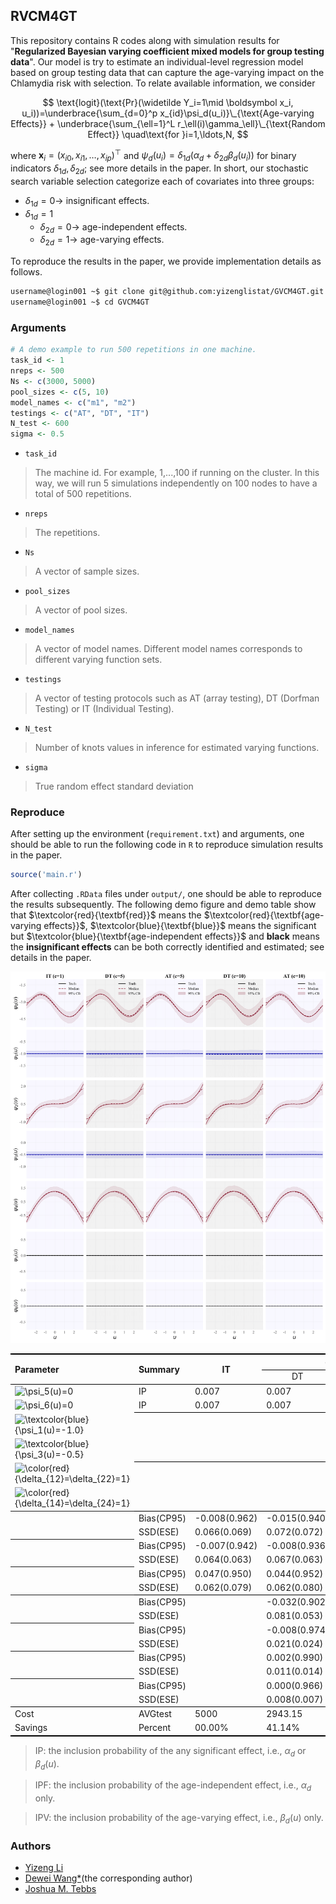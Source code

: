 ## RVCM4GT

This repository contains R codes along with simulation results for "**Regularized Bayesian varying coefficient mixed models for group testing data**". Our model is try to estimate an individual-level regression model based on
group testing data that can capture the age-varying impact on
the Chlamydia risk with selection. To relate available information, we consider

$$
\text{logit}(\text{Pr}(\widetilde Y_i=1\mid \boldsymbol x_i, u_i))=\underbrace{\sum_{d=0}^p x_{id}\psi_d(u_i)}\_{\text{Age-varying Effects}} + \underbrace{\sum_{\ell=1}^L r_\ell(i)\gamma_\ell}\_{\text{Random Effect}} \quad\text{for }i=1,\ldots,N,
$$

where $\boldsymbol x_i=(x_{i0},x_{i1},\ldots,x_{ip})^\top$ and $\psi_d(u_i)=\delta_{1d}(\alpha_d+\delta_{2d}\beta_d(u_i))$ for binary indicators $\delta_{1d},\delta_{2d}$; see more details in the paper. In short, our stochastic search variable selection categorize each of covariates into three groups:

- $\delta_{1d}=0\longrightarrow$ insignificant effects.
- $\delta_{1d}=1$
	* $\delta_{2d}=0\longrightarrow$ age-independent effects.
	* $\delta_{2d}=1\longrightarrow$ age-varying effects.

To reproduce the results in the paper, we provide implementation details as follows. 

```sh
username@login001 ~$ git clone git@github.com:yizenglistat/GVCM4GT.git
username@login001 ~$ cd GVCM4GT
```

### Arguments

```r
# A demo example to run 500 repetitions in one machine.
task_id <- 1 						
nreps <- 500
Ns <- c(3000, 5000)
pool_sizes <- c(5, 10)
model_names <- c("m1", "m2")
testings <- c("AT", "DT", "IT")
N_test <- 600
sigma <- 0.5
```

- `task_id`
> The machine id. For example, 1,...,100 if running on the cluster. In this way, we will run 5 simulations independently on 100 nodes to have a total of 500 repetitions. 

- `nreps`
> The repetitions.

- `Ns`
> A vector of sample sizes.

- `pool_sizes`
> A vector of pool sizes.

- `model_names`
> A vector of model names. Different model names corresponds to different varying function sets.

- `testings`
> A vector of testing protocols such as AT (array testing), DT (Dorfman Testing) or IT (Individual Testing).

- `N_test`
> Number of knots values in inference for estimated varying functions. 

- `sigma`
> True random effect standard deviation

### Reproduce

After setting up the environment (`requirement.txt`) and arguments, one should be able to run the following code in `R` to reproduce simulation results in the paper.

```r
source('main.r')
```

After collecting `.RData` files under `output/`, one should be able to reproduce the results subsequently. The following demo figure and demo table show that $\textcolor{red}{\textbf{red}}$ means the $\textcolor{red}{\textbf{age-varying effects}}$, $\textcolor{blue}{\textbf{blue}}$ means the significant but $\textcolor{blue}{\textbf{age-independent effects}}$ and $\textbf{black}$ means the $\textbf{insignificant effects}$ can be both correctly identified and estimated; see details in the paper.

![figure](output/uniform_5000_m1_figure.png)


<table>
  
  <tr style="border-top: 2px solid black; border-bottom: 1.5px solid black;">
    <th rowspan="2" align="left">Parameter</th>
    <th rowspan="2" align="left">Summary</th>
    <th rowspan="2">IT</th>
    <th colspan="2">c=5</th>
    <th colspan="2">c=10</th>
  </tr>

<tr style="border-bottom: 1.5px solid black;">
    <td align="center" style="border-bottom: 1.5px solid black;">DT</td>
    <td align="center" style="border-bottom: 1.5px solid black;">AT</td>
    <td align="center" style="border-bottom: 1.5px solid black;">DT</td>
    <td align="center" style="border-bottom: 1.5px solid black;">AT</td>
  </tr>
  
  <tr>
    <td align="left"><img src="https://latex.codecogs.com/png.latex?\dpi{300}&space;\psi_5(u)=0" alt="\psi_5(u)=0" /></td>
    <td>IP</td>
    <td>0.007</td>
    <td>0.007</td>
    <td>0.007</td>
    <td>0.007</td>
    <td>0.007</td>
  </tr>
  
  <tr>
    <td align="left"><img src="https://latex.codecogs.com/png.latex?\dpi{300}&space;\psi_6(u)=0" alt="\psi_6(u)=0" /></td>
    <td style="border-bottom: 1.5px solid black;">IP</td>
    <td style="border-bottom: 1.5px solid black;">0.007</td>
    <td style="border-bottom: 1.5px solid black;">0.007</td>
    <td style="border-bottom: 1.5px solid black;">0.008</td>
    <td style="border-bottom: 1.5px solid black;">0.007</td>
    <td style="border-bottom: 1.5px solid black;">0.007</td>
  </tr>

   <tr>
    <td align="left"><img src="https://latex.codecogs.com/png.latex?\dpi{300}&space;\color{blue}{\psi_1(u)=-1.0}" alt="\textcolor{blue}{\psi_1(u)=-1.0}" /></td>
    <td><img src="https://latex.codecogs.com/png.latex?\dpi{300}&space;\color{blue}{\text{IPF}}\color{black}{/\text{IPV}}" alt="" /></td>
    <td><img src="https://latex.codecogs.com/png.latex?\dpi{300}&space;\color{blue}{0.994}\color{black}{/0.005}" alt="" /></td>
    <td><img src="https://latex.codecogs.com/png.latex?\dpi{300}&space;\color{blue}{0.993}\color{black}{/0.007}" alt="" /></td>
    <td><img src="https://latex.codecogs.com/png.latex?\dpi{300}&space;\color{blue}{0.993}\color{black}{/0.007}" alt="" /></td>
    <td><img src="https://latex.codecogs.com/png.latex?\dpi{300}&space;\color{blue}{0.993}\color{black}{/0.007}" alt="" /></td>
    <td><img src="https://latex.codecogs.com/png.latex?\dpi{300}&space;\color{blue}{0.993}\color{black}{/0.007}" alt="" /></td>
  </tr>
  
  <tr>
    <td align="left"><img src="https://latex.codecogs.com/png.latex?\dpi{300}&space;\color{blue}{\psi_3(u)=-0.5}" alt="\textcolor{blue}{\psi_3(u)=-0.5}" /></td>
    <td style="border-bottom: 1.5px solid black;"><img src="https://latex.codecogs.com/png.latex?\dpi{300}&space;\color{blue}{\text{IPF}}\color{black}{/\text{IPV}}" alt="" /></td>
    <td style="border-bottom: 1.5px solid black;"><img src="https://latex.codecogs.com/png.latex?\dpi{300}&space;\color{blue}{0.993}\color{black}{/0.007}" alt="" /></td>
    <td style="border-bottom: 1.5px solid black;"><img src="https://latex.codecogs.com/png.latex?\dpi{300}&space;\color{blue}{0.993}\color{black}{/0.007}" alt="" /></td>
    <td style="border-bottom: 1.5px solid black;"><img src="https://latex.codecogs.com/png.latex?\dpi{300}&space;\color{blue}{0.994}\color{black}{/0.006}" alt="" /></td>
    <td style="border-bottom: 1.5px solid black;"><img src="https://latex.codecogs.com/png.latex?\dpi{300}&space;\color{blue}{0.987}\color{black}{/0.013}" alt="" /></td>
    <td style="border-bottom: 1.5px solid black;"><img src="https://latex.codecogs.com/png.latex?\dpi{300}&space;\color{blue}{0.989}\color{black}{/0.011}" alt="" /></td>
  </tr>

   <tr>
    <td align="left"><img src="https://latex.codecogs.com/png.latex?\dpi{300}&space;\color{red}{\delta_{12}=\delta_{22}=1}" alt="\color{red}{\delta_{12}=\delta_{22}=1}" /></td>
    <td><img src="https://latex.codecogs.com/png.latex?\dpi{300}&space;\color{black}{\text{IPF/}}\color{red}{\text{IPV}}" alt="" /></td>
    <td><img src="https://latex.codecogs.com/png.latex?\dpi{300}&space;\color{black}{0.000/}\color{red}{1.000}" alt="" /></td>
    <td><img src="https://latex.codecogs.com/png.latex?\dpi{300}&space;\color{black}{0.000/}\color{red}{1.000}" alt="" /></td>
    <td><img src="https://latex.codecogs.com/png.latex?\dpi{300}&space;\color{black}{0.000/}\color{red}{1.000}" alt="" /></td>
    <td><img src="https://latex.codecogs.com/png.latex?\dpi{300}&space;\color{black}{0.000/}\color{red}{1.000}" alt="" /></td>
    <td><img src="https://latex.codecogs.com/png.latex?\dpi{300}&space;\color{black}{0.000/}\color{red}{1.000}" alt="" /></td>
  </tr>
  
  <tr style="border-bottom: 1.5px solid black;">
    <td align="left"><img src="https://latex.codecogs.com/png.latex?\dpi{300}&space;\color{red}{\delta_{14}=\delta_{24}=1}" alt="\color{red}{\delta_{14}=\delta_{24}=1}" /></td>
   <td><img src="https://latex.codecogs.com/png.latex?\dpi{300}&space;\color{black}{\text{IPF/}}\color{red}{\text{IPV}}" alt="" /></td>
    <td><img src="https://latex.codecogs.com/png.latex?\dpi{300}&space;\color{black}{0.000/}\color{red}{1.000}" alt="" /></td>
    <td><img src="https://latex.codecogs.com/png.latex?\dpi{300}&space;\color{black}{0.000/}\color{red}{1.000}" alt="" /></td>
    <td><img src="https://latex.codecogs.com/png.latex?\dpi{300}&space;\color{black}{0.000/}\color{red}{1.000}" alt="" /></td>
    <td><img src="https://latex.codecogs.com/png.latex?\dpi{300}&space;\color{black}{0.000/}\color{red}{1.000}" alt="" /></td>
    <td><img src="https://latex.codecogs.com/png.latex?\dpi{300}&space;\color{black}{0.000/}\color{red}{1.000}" alt="" /></td>
  </tr>

  <tr>
    <th rowspan="2" align="left"><img src="https://latex.codecogs.com/png.latex?\dpi{300}&space;\psi_1(u)=\alpha_1=-1.0" alt="" /></th>
     <td>Bias(CP95)</td>
     <td>-0.008(0.962)</td>
     <td>-0.015(0.940)</td>
     <td>-0.004(0.942)</td>
     <td>-0.034(0.912)</td>
     <td>-0.013(0.932)</td>
  </tr>

  <tr align="left">
    <td>SSD(ESE)</td>
    <td>0.066(0.069)</td>
    <td>0.072(0.072)</td>
    <td>0.068(0.067)</td>
    <td>0.095(0.083)</td>
    <td>0.077(0.074)</td>
  </tr>

  <th rowspan="2" align="left"><img src="https://latex.codecogs.com/png.latex?\dpi{300}&space;\psi_3(u)=\alpha_3=-0.5" alt="" /></th>
     <td>Bias(CP95)</td>
     <td>-0.007(0.942)</td>
     <td>-0.008(0.936)</td>
     <td>-0.002(0.938)</td>
     <td>-0.012(0.938)</td>
     <td>-0.001(0.938)</td>
  </tr>

  <tr align="left">
    <td>SSD(ESE)</td>
    <td>0.064(0.063)</td>
    <td>0.067(0.063)</td>
    <td>0.067(0.062)</td>
    <td>0.072(0.068)</td>
    <td>0.066(0.065)</td>
  </tr>

  <th rowspan="2" align="left"><img src="https://latex.codecogs.com/png.latex?\dpi{300}&space;\sigma=0.5" alt="" /></th>
     <td>Bias(CP95)</td>
     <td>0.047(0.950)</td>
     <td>0.044(0.952)</td>
     <td>0.039(0.964)</td>
     <td>0.059(0.924)</td>
     <td>0.048(0.960)</td>
  </tr>

  <tr align="left" style="border-bottom: 1.5px solid black;">
    <td>SSD(ESE)</td>
    <td>0.062(0.079)</td>
    <td>0.062(0.080)</td>
    <td>0.058(0.078)</td>
    <td>0.067(0.084)</td>
    <td>0.062(0.081)</td>
  </tr>

  <th rowspan="2" align="left"><img src="https://latex.codecogs.com/png.latex?\dpi{300}&space;S_{e(1)}=0.95" alt="" /></th>
     <td>Bias(CP95)</td>
     <td></td>
     <td>-0.032(0.902)</td>
     <td>0.000(0.954)</td>
     <td>-0.038(0.914)</td>
     <td>0.002(0.964)</td>
  </tr>

  <tr align="left">
    <td>SSD(ESE)</td>
    <td></td>
    <td>0.081(0.053)</td>
    <td>0.024(0.021)</td>
    <td>0.084(0.062)</td>
    <td>0.041(0.034)</td>
  </tr>

  <th rowspan="2" align="left"><img src="https://latex.codecogs.com/png.latex?\dpi{300}&space;S_{e(2)}=0.98" alt="" /></th>
     <td>Bias(CP95)</td>
     <td></td>
     <td>-0.008(0.974)</td>
     <td>-0.001(0.988)</td>
     <td>-0.019(0.972)</td>
     <td>-0.006(0.996)</td>
  </tr>

  <tr align="left">
    <td>SSD(ESE)</td>
    <td></td>
    <td>0.021(0.024)</td>
    <td>0.016(0.017)</td>
    <td>0.050(0.046)</td>
    <td>0.021(0.033)</td>
  </tr>

  <th rowspan="2" align="left"><img src="https://latex.codecogs.com/png.latex?\dpi{300}&space;S_{p(1)}=0.98" alt="" /></th>
     <td>Bias(CP95)</td>
     <td></td>
     <td>0.002(0.990)</td>
     <td>0.000(0.920)</td>
     <td>-0.014(0.992)</td>
     <td>-0.010(0.990)</td>
  </tr>

  <tr align="left">
    <td>SSD(ESE)</td>
    <td></td>
    <td>0.011(0.014)</td>
    <td>0.012(0.011)</td>
    <td>0.032(0.052)</td>
    <td>0.027(0.033)</td>
  </tr>

  <th rowspan="2" align="left"><img src="https://latex.codecogs.com/png.latex?\dpi{300}&space;S_{p(2)}=0.99" alt="" /></th>
     <td>Bias(CP95)</td>
     <td></td>
     <td>0.000(0.966)</td>
     <td>-0.003(0.974)</td>
     <td>-0.003(0.922)</td>
     <td>-0.003(0.966)</td>
  </tr>

  <tr align="left">
    <td>SSD(ESE)</td>
    <td></td>
    <td>0.008(0.007)</td>
    <td>0.012(0.013)</td>
    <td>0.011(0.009)</td>
    <td>0.012(0.011)</td>
  </tr>

  <tr style="border-top: 1.5px solid black;">
    <td align="left">Cost</td>
    <td>AVGtest</td>
    <td>5000</td>
    <td>2943.15</td>
    <td>2971.33</td>
    <td>3567.84</td>
    <td>2943.73</td>
  </tr>

  <tr style="border-bottom: 2px solid black;">
    <td align="left">Savings</td>
    <td>Percent</td>
    <td>00.00%</td>
    <td>41.14%</td>
    <td>40.57%</td>
    <td>28.64%</td>
    <td>41.12%</td>
  </tr>

</table>

> IP: the inclusion probability of the any significant effect, i.e., $\alpha_d$ or $\beta_d(u)$. 

> IPF: the inclusion probability of the age-independent effect, i.e., $\alpha_d$ only.

> IPV: the inclusion probability of the age-varying effect, i.e., $\beta_d(u)$ only.

### Authors

* [Yizeng Li](https://yizengli.com)
* [Dewei Wang\*](https://sites.google.com/view/deweiwang)(the corresponding author)
* [Joshua M. Tebbs](https://people.stat.sc.edu/tebbs/)